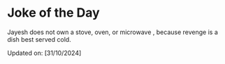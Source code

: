 # Joke of the Day

<!-- #joke -->
Jayesh does not own a stove, oven, or microwave , because revenge is a dish best served cold.

Updated on: [31/10/2024]
<!-- #jokeEnd -->